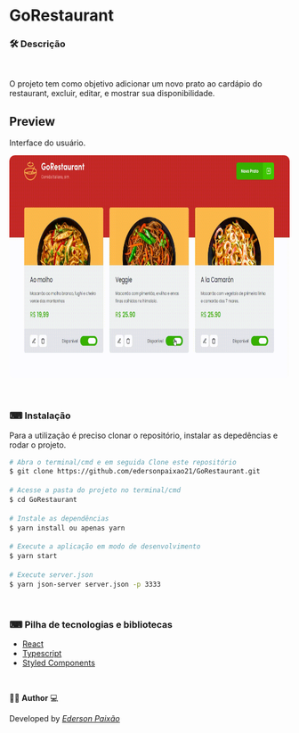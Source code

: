 <p align="center">
<h1>
 GoRestaurant
</h1>
</p>

### 🛠  Descrição

</br>

O projeto tem como objetivo adicionar um novo prato ao cardápio do restaurant, excluir, editar, e mostrar sua disponibilidade.


## Preview
Interface do usuário.
</br>

<p align="center">
  <kbd>
 <img width="800" style="border-radius: 10px" height="400" src="https://github.com/edersonpaixao21/GoRestaurant/blob/336d339ff98b5fce74b20429cfec8f79e3911279/src/assets/Preview.gif" alt="Intro">
  </kbd>
  </br>
</p>

</br>

### ⌨ Instalação
Para a utilização é preciso clonar o repositório, instalar as depedências e rodar o projeto.

```bash
# Abra o terminal/cmd e em seguida Clone este repositório
$ git clone https://github.com/edersonpaixao21/GoRestaurant.git

# Acesse a pasta do projeto no terminal/cmd
$ cd GoRestaurant

# Instale as dependências
$ yarn install ou apenas yarn

# Execute a aplicação em modo de desenvolvimento
$ yarn start

# Execute server.json
$ yarn json-server server.json -p 3333

```

</br>

### ⌨ Pilha de tecnologias e bibliotecas

-   [React](https://github.com/facebook/react)
-   [Typescript](https://www.typescriptlang.org/)
-   [Styled Components](https://www.styled-components.com/)

</br>

👨‍💻 **Author** 💻

Developed by [_Ederson Paixão_](https://www.linkedin.com/in/ederson-paix%C3%A3o-a14051242/)
